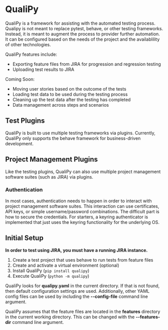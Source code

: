 # QualiPy
QualiPy is a framework for assisting with the automated testing process.  Qualipy is not meant to replace pytest, behave, or other testing frameworks.  Instead, it is meant to augment the process to provider further automation.  It can be configured based on the needs of the project and the availablility of other technologies.

QualiPy features include:
- Exporting feature files from JIRA for progression and regression testing
- Uploading test results to JIRA

Coming Soon:
- Moving user stories based on the outcome of the tests
- Loading test data to be used during the testing process
- Cleaning up the test data after the testing has completed
- Data management across steps and scenarios

## Test Plugins
QualiPy is built to use multiple testing frameworks via plugins.  Currently, QualiPy only supports the behave framework for business-driven development.

## Project Management Plugins
Like the testing plugins, QualiPy can also use multiple project management software suites (such as JIRA) via plugins.

### Authentication
In most cases, authentication needs to happen in order to interact with project management software suites.  This interaction can use certificates, API keys, or simple username/password combinations.  The difficult part is how to secure the credentials.  For starters, a keyring authenticator is implemented that just uses the keyring functionality for the underlying OS.

## Initial Setup
**In order to test using JIRA, you must have a running JIRA instance.**
1. Create a test project that uses behave to run tests from feature files
1. Create and activate a virtual environment (optional)
1. Install QualiPy (`pip install qualipy`)
1. Execute QualiPy (`python -m qualipy`)

QualiPy looks for **qualipy.yaml** in the current directory.  If that is not found, then default configuration settings are used.  Additionally, other YAML config files can be used by including the **--config-file** command line argument. 

QualiPy assumes that the feature files are located in the **features** directory in the current working directory.  This can be changed with the **--features-dir** command line argument.